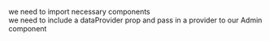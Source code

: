we need to import necessary components\
we need to include a dataProvider prop and pass in a provider to our Admin component